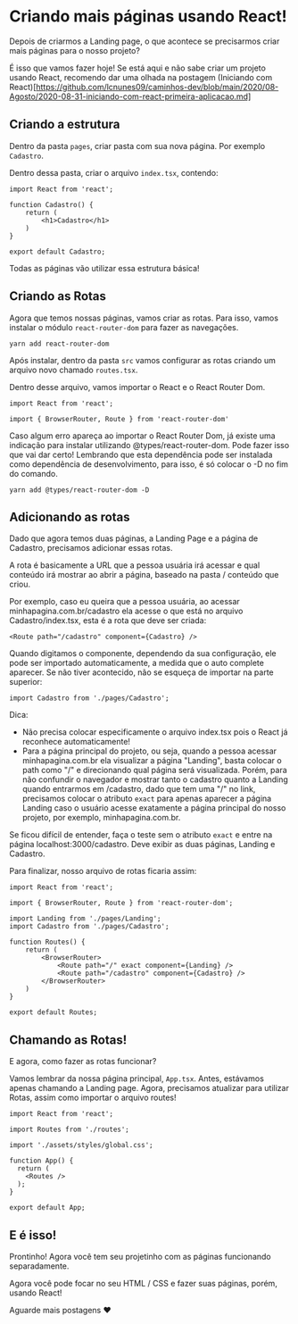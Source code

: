 # Criando mais páginas usando React!

Depois de criarmos a Landing page, o que acontece se precisarmos criar mais páginas para o nosso projeto?

É isso que vamos fazer hoje! Se está aqui e não sabe criar um projeto usando React, recomendo dar uma olhada na postagem (Iniciando com React)[https://github.com/lcnunes09/caminhos-dev/blob/main/2020/08-Agosto/2020-08-31-iniciando-com-react-primeira-aplicacao.md]

## Criando a estrutura

Dentro da pasta `pages`, criar pasta com sua nova página. Por exemplo `Cadastro`.

Dentro dessa pasta, criar o arquivo `index.tsx`, contendo:

```
import React from 'react';

function Cadastro() {
    return (
        <h1>Cadastro</h1>
    )
}

export default Cadastro;
``` 

Todas as páginas vão utilizar essa estrutura básica!

## Criando as Rotas

Agora que temos nossas páginas, vamos criar as rotas. Para isso, vamos instalar o módulo `react-router-dom` para fazer as navegações.

``` 
yarn add react-router-dom
```

Após instalar, dentro da pasta `src` vamos configurar as rotas criando um arquivo novo chamado `routes.tsx`.

Dentro desse arquivo, vamos importar o React e o React Router Dom.
```
import React from 'react';

import { BrowserRouter, Route } from 'react-router-dom'
```

Caso algum erro apareça ao importar o React Router Dom, já existe uma indicação para instalar utilizando @types/react-router-dom. Pode fazer isso que vai dar certo! Lembrando que esta dependência pode ser instalada como dependência de desenvolvimento, para isso, é só colocar o -D no fim do comando.
```
yarn add @types/react-router-dom -D
``` 

## Adicionando as rotas
Dado que agora temos duas páginas, a Landing Page e a página de Cadastro, precisamos adicionar essas rotas.

A rota é basicamente a URL que a pessoa usuária irá acessar e qual conteúdo irá mostrar ao abrir a página, baseado na pasta / conteúdo que criou.

Por exemplo, caso eu queira que a pessoa usuária, ao acessar minhapagina.com.br/cadastro ela acesse o que está no arquivo Cadastro/index.tsx, esta é a rota que deve ser criada:
``` 
<Route path="/cadastro" component={Cadastro} />
```

Quando digitamos o componente, dependendo da sua configuração, ele pode ser importado automaticamente, a medida que o auto complete aparecer. Se não tiver acontecido, não se esqueça de importar na parte superior:
```
import Cadastro from './pages/Cadastro';
```

Dica:
- Não precisa colocar especificamente o arquivo index.tsx pois o React já reconhece automaticamente!
- Para a página principal do projeto, ou seja, quando a pessoa acessar minhapagina.com.br ela visualizar a página "Landing", basta colocar o path como "/" e direcionando qual página será visualizada. Porém, para não confundir o navegador e mostrar tanto o cadastro quanto a Landing quando entrarmos em /cadastro, dado que tem uma "/" no link, precisamos colocar o atributo `exact` para apenas aparecer a página Landing caso o usuário acesse exatamente a página principal do nosso projeto, por exemplo, minhapagina.com.br. 

Se ficou difícil de entender, faça o teste sem o atributo `exact` e entre na página localhost:3000/cadastro. Deve exibir as duas páginas, Landing e Cadastro.

Para finalizar, nosso arquivo de rotas ficaria assim:
```
import React from 'react';

import { BrowserRouter, Route } from 'react-router-dom';

import Landing from './pages/Landing';
import Cadastro from './pages/Cadastro';

function Routes() {
    return (
        <BrowserRouter>
            <Route path="/" exact component={Landing} />
            <Route path="/cadastro" component={Cadastro} />
        </BrowserRouter>
    )
}

export default Routes;
```

## Chamando as Rotas!
E agora, como fazer as rotas funcionar?

Vamos lembrar da nossa página principal, `App.tsx`. Antes, estávamos apenas chamando a Landing page. Agora, precisamos atualizar para utilizar Rotas, assim como importar o arquivo routes!
```
import React from 'react';

import Routes from './routes';

import './assets/styles/global.css';

function App() {
  return (
    <Routes />
  );
}

export default App;
```

## E é isso!
Prontinho! Agora você tem seu projetinho com as páginas funcionando separadamente.

Agora você pode focar no seu HTML / CSS e fazer suas páginas, porém, usando React!

Aguarde mais postagens :heart: